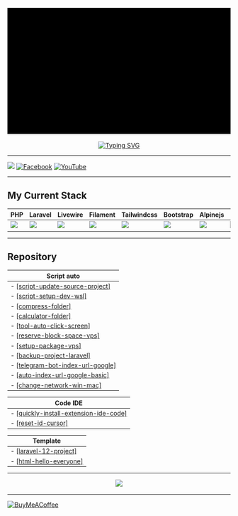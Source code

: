 ![til](https://raw.githubusercontent.com/nht2312/nht2312/master/assets/Intro-TechNT.gif)

<p align="center">
  <a href="https://git.io/typing-svg"><img src="https://readme-typing-svg.demolab.com?font=Fira+Code&weight=800&pause=1000&color=78AEAE&center=true&vCenter=true&width=435&lines=Hi+everyone+%3A%3E;I'm+Huu+Tai;Nickname+NHT;I+am+a+website+developer" alt="Typing SVG" /></a>
</p>

---
[![](https://visitcount.itsvg.in/api?id=nht2312&icon=2&color=0)](https://visitcount.itsvg.in) [![Facebook](https://img.shields.io/badge/Facebook-%231877F2.svg?logo=Facebook&logoColor=white)](https://facebook.com/nht22331122) [![YouTube](https://img.shields.io/badge/YouTube-%23FF0000.svg?logo=YouTube&logoColor=white)](https://youtube.com/c/UCKiQaYTo4rC5tkNAMG_wQ0A)

---

## My Current Stack

| PHP | Laravel | Livewire | Filament | Tailwindcss | Bootstrap | Alpinejs | MySQL | SQLite |
|-|-|-|-|-|-|-|-|-|
| <img width="50px" src="https://cdn.jsdelivr.net/gh/devicons/devicon@latest/icons/php/php-original.svg" /> | <img width="50px" src="https://cdn.jsdelivr.net/gh/devicons/devicon@latest/icons/laravel/laravel-original.svg" /> | <img width="50px" src="https://cdn.jsdelivr.net/gh/devicons/devicon@latest/icons/livewire/livewire-original-wordmark.svg" /> | <img width="80px" src="https://github.com/user-attachments/assets/91303c0e-a800-439e-a80d-7ebd84242a36" /> | <img width="50px" src="https://cdn.jsdelivr.net/gh/devicons/devicon@latest/icons/tailwindcss/tailwindcss-original.svg" /> | <img width="50px" src="https://cdn.jsdelivr.net/gh/devicons/devicon@latest/icons/bootstrap/bootstrap-original.svg" /> | <img width="50px" src="https://cdn.jsdelivr.net/gh/devicons/devicon@latest/icons/alpinejs/alpinejs-original.svg" /> | <img width="60px" src="https://cdn.jsdelivr.net/gh/devicons/devicon@latest/icons/mysql/mysql-original-wordmark.svg" /> | <img width="60px" src="https://cdn.jsdelivr.net/gh/devicons/devicon@latest/icons/sqlite/sqlite-original-wordmark.svg" /> |

---

## Repository

| **Script auto** |
|--------------|
| - [[script-update-source-project]](https://github.com/nht2312/script-update-source-project) |
| - [[script-setup-dev-wsl]](https://github.com/nht2312/script-setup-dev-wsl) |
| - [[compress-folder]](https://github.com/nht2312/compress-folder) |
| - [[calculator-folder]](https://github.com/nht2312/calculator-folder) |
| - [[tool-auto-click-screen]](https://github.com/nht2312/tool-auto-click-screen) |
| - [[reserve-block-space-vps]](https://github.com/nht2312/reserve-block-space-vps) |
| - [[setup-package-vps]](https://github.com/nht2312/setup-package-vps) |
| - [[backup-project-laravel]](https://github.com/nht2312/backup-project-laravel) |
| - [[telegram-bot-index-url-google]](https://github.com/nht2312/telegram-bot-index-url-google) |
| - [[auto-index-url-google-basic]](https://github.com/nht2312/auto-index-url-google-basic) |
| - [[change-network-win-mac]](https://github.com/nht2312/change-network-win-mac) |

| **Code IDE** |
|--------------|
| - [[quickly-install-extension-ide-code]](https://github.com/nht2312/quickly-install-extension-ide-code) |
| - [[reset-id-cursor]](https://github.com/nht2312/reset-id-cursor) |

| **Template** |
|--------------|
| - [[laravel-12-project]](https://github.com/nht2312/laravel-12-project) |
| - [[html-hello-everyone]](https://github.com/nht2312/html-hello-everyone) |

---

<p align="center"><img src="http://github-profile-summary-cards.vercel.app/api/cards/profile-details?username=nht2312&theme=nord_dark" /></p>


---

[![BuyMeACoffee](https://img.shields.io/badge/Buy%20Me%20a%20Coffee-ffdd00?style=for-the-badge&logo=buy-me-a-coffee&logoColor=black&align=center)](https://buymeacoffee.com/nht2312)

